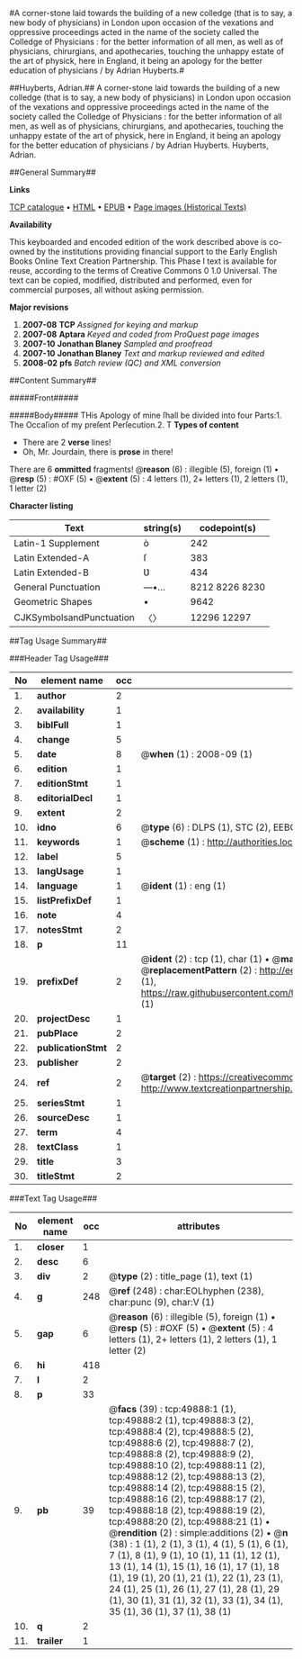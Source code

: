 #A corner-stone laid towards the building of a new colledge (that is to say, a new body of physicians) in London upon occasion of the vexations and oppressive proceedings acted in the name of the society called the Colledge of Physicians : for the better information of all men, as well as of physicians, chirurgians, and apothecaries, touching the unhappy estate of the art of physick, here in England, it being an apology for the better education of physicians / by Adrian Huyberts.#

##Huyberts, Adrian.##
A corner-stone laid towards the building of a new colledge (that is to say, a new body of physicians) in London upon occasion of the vexations and oppressive proceedings acted in the name of the society called the Colledge of Physicians : for the better information of all men, as well as of physicians, chirurgians, and apothecaries, touching the unhappy estate of the art of physick, here in England, it being an apology for the better education of physicians / by Adrian Huyberts.
Huyberts, Adrian.

##General Summary##

**Links**

[TCP catalogue](http://www.ota.ox.ac.uk/tcp/)  • 
[HTML](http://tei.it.ox.ac.uk/tcp/Texts-HTML/free/A45/A45272.html)  • 
[EPUB](http://tei.it.ox.ac.uk/tcp/Texts-EPUB/free/A45/A45272.epub) • 
[Page images (Historical Texts)](https://data.historicaltexts.jisc.ac.uk/view?pubId=eebo-11849358e&pageId=eebo-11849358e-49888-1)

**Availability**

This keyboarded and encoded edition of the
	       work described above is co-owned by the institutions
	       providing financial support to the Early English Books
	       Online Text Creation Partnership. This Phase I text is
	       available for reuse, according to the terms of Creative
	       Commons 0 1.0 Universal. The text can be copied,
	       modified, distributed and performed, even for
	       commercial purposes, all without asking permission.

**Major revisions**

1. __2007-08__ __TCP__ *Assigned for keying and markup*
1. __2007-08__ __Aptara__ *Keyed and coded from ProQuest page images*
1. __2007-10__ __Jonathan Blaney__ *Sampled and proofread*
1. __2007-10__ __Jonathan Blaney__ *Text and markup reviewed and edited*
1. __2008-02__ __pfs__ *Batch review (QC) and XML conversion*

##Content Summary##

#####Front#####

#####Body#####
THis Apology of mine ſhall be divided into four
Parts:1. The Occaſion of my preſent Perſecution.2. T
**Types of content**

  * There are 2 **verse** lines!
  * Oh, Mr. Jourdain, there is **prose** in there!

There are 6 **ommitted** fragments! 
 @__reason__ (6) : illegible (5), foreign (1)  •  @__resp__ (5) : #OXF (5)  •  @__extent__ (5) : 4 letters (1), 2+ letters (1), 2 letters (1), 1 letter (2)

**Character listing**


|Text|string(s)|codepoint(s)|
|---|---|---|
|Latin-1 Supplement|ò|242|
|Latin Extended-A|ſ|383|
|Latin Extended-B|Ʋ|434|
|General Punctuation|—•…|8212 8226 8230|
|Geometric Shapes|▪|9642|
|CJKSymbolsandPunctuation|〈〉|12296 12297|

##Tag Usage Summary##

###Header Tag Usage###

|No|element name|occ|attributes|
|---|---|---|---|
|1.|__author__|2||
|2.|__availability__|1||
|3.|__biblFull__|1||
|4.|__change__|5||
|5.|__date__|8| @__when__ (1) : 2008-09 (1)|
|6.|__edition__|1||
|7.|__editionStmt__|1||
|8.|__editorialDecl__|1||
|9.|__extent__|2||
|10.|__idno__|6| @__type__ (6) : DLPS (1), STC (2), EEBO-CITATION (1), OCLC (1), VID (1)|
|11.|__keywords__|1| @__scheme__ (1) : http://authorities.loc.gov/ (1)|
|12.|__label__|5||
|13.|__langUsage__|1||
|14.|__language__|1| @__ident__ (1) : eng (1)|
|15.|__listPrefixDef__|1||
|16.|__note__|4||
|17.|__notesStmt__|2||
|18.|__p__|11||
|19.|__prefixDef__|2| @__ident__ (2) : tcp (1), char (1)  •  @__matchPattern__ (2) : ([0-9\-]+):([0-9IVX]+) (1), (.+) (1)  •  @__replacementPattern__ (2) : http://eebo.chadwyck.com/downloadtiff?vid=$1&page=$2 (1), https://raw.githubusercontent.com/textcreationpartnership/Texts/master/tcpchars.xml#$1 (1)|
|20.|__projectDesc__|1||
|21.|__pubPlace__|2||
|22.|__publicationStmt__|2||
|23.|__publisher__|2||
|24.|__ref__|2| @__target__ (2) : https://creativecommons.org/publicdomain/zero/1.0/ (1), http://www.textcreationpartnership.org/docs/. (1)|
|25.|__seriesStmt__|1||
|26.|__sourceDesc__|1||
|27.|__term__|4||
|28.|__textClass__|1||
|29.|__title__|3||
|30.|__titleStmt__|2||


###Text Tag Usage###

|No|element name|occ|attributes|
|---|---|---|---|
|1.|__closer__|1||
|2.|__desc__|6||
|3.|__div__|2| @__type__ (2) : title_page (1), text (1)|
|4.|__g__|248| @__ref__ (248) : char:EOLhyphen (238), char:punc (9), char:V (1)|
|5.|__gap__|6| @__reason__ (6) : illegible (5), foreign (1)  •  @__resp__ (5) : #OXF (5)  •  @__extent__ (5) : 4 letters (1), 2+ letters (1), 2 letters (1), 1 letter (2)|
|6.|__hi__|418||
|7.|__l__|2||
|8.|__p__|33||
|9.|__pb__|39| @__facs__ (39) : tcp:49888:1 (1), tcp:49888:2 (1), tcp:49888:3 (2), tcp:49888:4 (2), tcp:49888:5 (2), tcp:49888:6 (2), tcp:49888:7 (2), tcp:49888:8 (2), tcp:49888:9 (2), tcp:49888:10 (2), tcp:49888:11 (2), tcp:49888:12 (2), tcp:49888:13 (2), tcp:49888:14 (2), tcp:49888:15 (2), tcp:49888:16 (2), tcp:49888:17 (2), tcp:49888:18 (2), tcp:49888:19 (2), tcp:49888:20 (2), tcp:49888:21 (1)  •  @__rendition__ (2) : simple:additions (2)  •  @__n__ (38) : 1 (1), 2 (1), 3 (1), 4 (1), 5 (1), 6 (1), 7 (1), 8 (1), 9 (1), 10 (1), 11 (1), 12 (1), 13 (1), 14 (1), 15 (1), 16 (1), 17 (1), 18 (1), 19 (1), 20 (1), 21 (1), 22 (1), 23 (1), 24 (1), 25 (1), 26 (1), 27 (1), 28 (1), 29 (1), 30 (1), 31 (1), 32 (1), 33 (1), 34 (1), 35 (1), 36 (1), 37 (1), 38 (1)|
|10.|__q__|2||
|11.|__trailer__|1||
